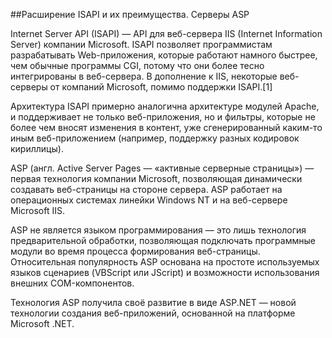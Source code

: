 ##Расширение ISAPI и их преимущества. Серверы ASP

Internet Server API (ISAPI) — API для веб-сервера IIS (Internet Information Server) компании Microsoft. ISAPI позволяет программистам разрабатывать Web-приложения, которые работают намного быстрее, чем обычные программы CGI, потому что они более тесно интегрированы в веб-сервера. В дополнение к IIS, некоторые веб-серверы от компаний Microsoft, помимо поддержки ISAPI.[1]

Архитектура ISAPI примерно аналогична архитектуре модулей Apache, и поддерживает не только веб-приложения, но и фильтры, которые не более чем вносят изменения в контент, уже сгенерированный каким-то иным веб-приложением (например, поддержку разных кодировок кириллицы).

ASP (англ. Active Server Pages — «активные серверные страницы») — первая технология компании Microsoft, позволяющая динамически создавать веб-страницы на стороне сервера. ASP работает на операционных системах линейки Windows NT и на веб-сервере Microsoft IIS.

ASP не является языком программирования — это лишь технология предварительной обработки, позволяющая подключать программные модули во время процесса формирования веб-страницы. Относительная популярность ASP основана на простоте используемых языков сценариев (VBScript или JScript) и возможности использования внешних COM-компонентов.

Технология ASP получила своё развитие в виде ASP.NET — новой технологии создания веб-приложений, основанной на платформе Microsoft .NET.